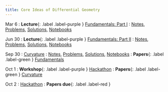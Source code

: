 ```yaml
---
title: Core Ideas of Differential Geometry
---
```


Mar 6
: **Lecture**{: .label .label-purple } [Fundamentals: Part I](#)
  : [Notes](#), [Problems](#), [Solutions](#), [Notebooks](#)

Jun 30
: **Lecture**{: .label .label-purple } [Fundamentals: Part II](#)
  : [Notes](#), [Problems](#), [Solutions](#), [Notebooks](#)

Sep 30
: [Curvature](#)
  : [Notes](#), [Problems](#), [Solutions](#), [Notebooks](#)
: **Papers**{: .label .label-green } [Fundamentals](#)

Oct 1
: **Workshop**{: .label .label-purple } [Hackathon](#)
: **Papers**{: .label .label-green } [Curvature](#)

Oct 2
: [Hackathon](#)
: **Papers due**{: .label .label-red }
